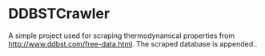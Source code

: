 # DDBSTCrawler
A simple project used for scraping thermodynamical properties from http://www.ddbst.com/free-data.html. The scraped database is appended..
